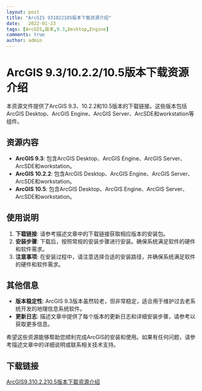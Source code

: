 ```yaml
---
layout: post
title: "ArcGIS 931022105版本下载资源介绍"
date:   2022-01-23
tags: [ArcGIS,版本,9.3,Desktop,Engine]
comments: true
author: admin
---
```

# ArcGIS 9.3/10.2.2/10.5版本下载资源介绍

本资源文件提供了ArcGIS 9.3、10.2.2和10.5版本的下载链接。这些版本包括ArcGIS Desktop、ArcGIS Engine、ArcGIS Server、ArcSDE和workstation等组件。

## 资源内容

- **ArcGIS 9.3**: 包含ArcGIS Desktop、ArcGIS Engine、ArcGIS Server、ArcSDE和workstation。
- **ArcGIS 10.2.2**: 包含ArcGIS Desktop、ArcGIS Engine、ArcGIS Server、ArcSDE和workstation。
- **ArcGIS 10.5**: 包含ArcGIS Desktop、ArcGIS Engine、ArcGIS Server、ArcSDE和workstation。

## 使用说明

1. **下载链接**: 请参考描述文章中的下载链接获取相应版本的安装包。
2. **安装步骤**: 下载后，按照常规的安装步骤进行安装。确保系统满足软件的硬件和软件需求。
3. **注意事项**: 在安装过程中，请注意选择合适的安装路径，并确保系统满足软件的硬件和软件需求。

## 其他信息

- **版本稳定性**: ArcGIS 9.3版本虽然较老，但非常稳定，适合用于维护过去老系统开发的地理信息系统软件。
- **更新日志**: 描述文章中提供了每个版本的更新日志和详细安装步骤，请参考以获取更多信息。

希望这些资源能够帮助您顺利完成ArcGIS的安装和使用。如果有任何问题，请参考描述文章中的详细说明或联系相关技术支持。

## 下载链接

[ArcGIS9.310.2.210.5版本下载资源介绍](https://pan.quark.cn/s/fbf13a981f9a)